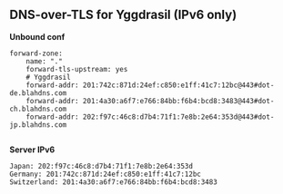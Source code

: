 ## DNS-over-TLS for Yggdrasil (IPv6 only)

**Unbound conf**

```
forward-zone:
    name: "."
    forward-tls-upstream: yes
    # Yggdrasil
    forward-addr: 201:742c:871d:24ef:c850:e1ff:41c7:12bc@443#dot-de.blahdns.com
    forward-addr: 201:4a30:a6f7:e766:84bb:f6b4:bcd8:3483@443#dot-ch.blahdns.com
    forward-addr: 202:f97c:46c8:d7b4:71f1:7e8b:2e64:353d@443#dot-jp.blahdns.com
    
```

**Server IPv6**
```
Japan: 202:f97c:46c8:d7b4:71f1:7e8b:2e64:353d 
Germany: 201:742c:871d:24ef:c850:e1ff:41c7:12bc
Switzerland: 201:4a30:a6f7:e766:84bb:f6b4:bcd8:3483
```

